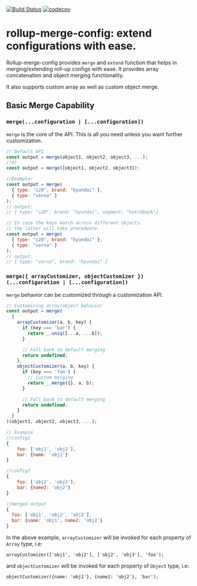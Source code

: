 [![Build Status](https://travis-ci.org/kjoshi1988/rollup-merge-config.svg)](https://travis-ci.org/github/kjoshi1988/rollup-merge-config) [![codecov](https://codecov.io/gh/kjoshi1988/rollup-merge-config/branch/master/graph/badge.svg)](https://codecov.io/gh/kjoshi1988/rollup-merge-config)

# rollup-merge-config: extend configurations with ease.
Rollup-merge-config provides `merge` and `extend` function that helps in merging/extending roll-up configs with ease.
It provides array concatenation and object merging functionality.

It also supports custom array as well as custom object merge.

## Basic Merge Capability

### **`merge(...configuration | [...configuration])`**

`merge` is the core of the API. 
This is all you need unless you want further customization.

```javascript
// Default API
const output = merge(object1, object2, object3, ...);
//or
const output = merge([object1, object2, object3]);

//Example:
const output = merge(
  { type: "i20", brand: "hyundai" },
  { type: "verna" }
);
// output:
// { type: "i20", brand: "hyundai", segment: "hatchback"}

// In case the keys match across different objects.
// the latter will take precedence.
const output = merge(
  { type: "i20", brand: "hyundai" },
  { type: "verna" }
);
// output:
// { type: "verna", brand: "hyundai" }
```

### **`merge({ arrayCustomizer, objectCustomizer })(...configuration | [...configuration])`**

`merge` behavior can be customized through a customization API.

```javascript
// Customizing array/object behavior
const output = merge(
  {
    arrayCustomizer(a, b, key) {
      if (key === 'bar') {
        return _.uniq([...a, ...b]);
      }

      // Fall back to default merging
      return undefined;
    },
    objectCustomizer(a, b, key) {
      if (key === 'foo') {
        // Custom merging
        return _.merge({}, a, b);
      }

      // Fall back to default merging
      return undefined;
    }
  }
)(object1, object2, object3, ...);

// Example
//config1
{
    foo: ['obj1', 'obj2'],
    bar: {name: 'obj1'}
}

//config2
{
    foo: ['obj2', 'obj3'],
    bar: {name2: 'obj2'}
}

//merged output
{
  foo: ['obj1', 'obj2', 'obj3'],
  bar: {name: 'obj1', name2: 'obj2'}
}
```

In the above example, `arrayCustomizer` will be invoked for each property of `Array` type, i.e:
```
arrayCustomizer(['obj1', 'obj2'], ['obj2', 'obj3'], 'foo');
```
and `objectCustomizer` will be invoked for each property of `Object` type, i.e:
```
objectCustomizer({name: 'obj1'}, {name2: 'obj2'}, 'bar');
```
